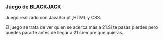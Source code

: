 ### Juego de BLACKJACK

Juego realizado con JavaScript ,HTML y CSS.

El juego se trata de ver quien se acerca más a 21.Si te pasas pierdes pero puedes pararte antes de llegar a 21 siempre que quieras.

